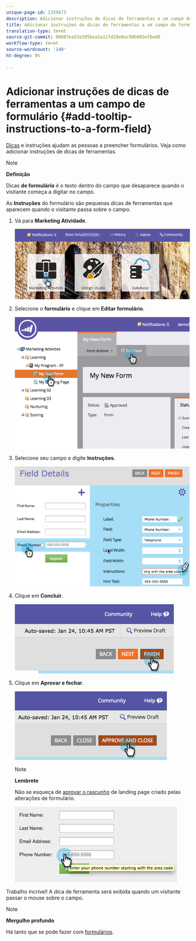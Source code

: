 ```yaml
---
unique-page-id: 2359673
description: Adicionar instruções de dicas de ferramentas a um campo de formulário - Documentos de marketing - Documentação do produto
title: Adicionar instruções de dicas de ferramentas a um campo de formulário
translation-type: tm+mt
source-git-commit: 00887ea53e395bea3a11fd28e0ac98b085ef6ed8
workflow-type: tm+mt
source-wordcount: '140'
ht-degree: 0%

---
```



# Adicionar instruções de dicas de ferramentas a um campo de formulário {#add-tooltip-instructions-to-a-form-field}

[Dicas](add-hint-text-to-a-form-field.md) e instruções ajudam as pessoas a preencher formulários. Veja como adicionar instruções de dicas de ferramentas.

>[!NOTE]
>
>**Definição**
>
>Dicas **de formulário** é o texto dentro do campo que desaparece quando o visitante começa a digitar no campo.
>
>As **Instruções** do formulário são pequenas dicas de ferramentas que aparecem quando o visitante passa sobre o campo.

1. Vá para **Marketing Atividade**.

   ![](assets/login-marketing-activities-6.png)

1. Selecione o **formulário** e clique em **Editar formulário**.

   ![](assets/image2014-9-15-14-3a15-3a42.png)

1. Selecione seu campo e digite **Instruções**.

   ![](assets/image2014-9-15-14-3a15-3a49.png)

1. Clique em **Concluir**.

   ![](assets/image2014-9-15-14-3a15-3a57.png)

1. Clique em **Aprovar e fechar**.

   ![](assets/image2014-9-15-14-3a16-3a3.png)

   >[!NOTE]
   >
   >**Lembrete**
   >
   >
   >Não se esqueça de [aprovar o rascunho](../../../../product-docs/demand-generation/landing-pages/understanding-landing-pages/approve-unapprove-or-delete-a-landing-page.md) de landing page criado pelas alterações de formulário.

   ![](assets/image2014-9-15-14-3a16-3a56.png)

Trabalho incrível! A dica de ferramenta será exibida quando um visitante passar o mouse sobre o campo.

>[!NOTE]
>
>**Mergulho profundo**
>
>Há tanto que se pode fazer com [formulários](http://docs.marketo.com/display/docs/forms).

